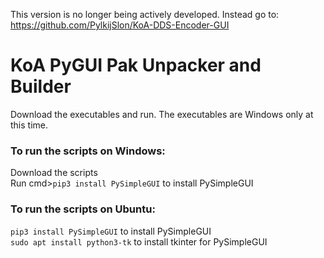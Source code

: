 This version is no longer being actively developed. Instead go to: https://github.com/PylkijSlon/KoA-DDS-Encoder-GUI

# KoA PyGUI Pak Unpacker and Builder

Download the executables and run. The executables are Windows only at this time.

### To run the scripts on Windows:

Download the scripts<br/>
Run cmd>`pip3 install PySimpleGUI` to install PySimpleGUI

### To run the scripts on Ubuntu:

`pip3 install PySimpleGUI` to install PySimpleGUI<br/>
`sudo apt install python3-tk` to install tkinter for PySimpleGUI
